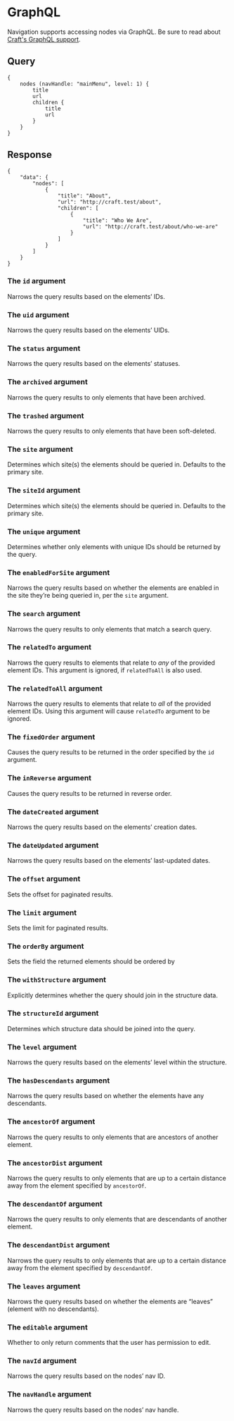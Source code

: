 # GraphQL
Navigation supports accessing nodes via GraphQL. Be sure to read about [Craft's GraphQL support](https://docs.craftcms.com/v3/graphql.html).

## Query

```
{
    nodes (navHandle: "mainMenu", level: 1) {
        title
        url
        children {
            title
            url
        }
    }
}
```

## Response

```
{
    "data": {
        "nodes": [
            {
                "title": "About",
                "url": "http://craft.test/about",
                "children": [
                    {
                        "title": "Who We Are",
                        "url": "http://craft.test/about/who-we-are"
                    }
                ]
            }
        ]
    }
}
```

### The `id` argument
Narrows the query results based on the elements’ IDs.

### The `uid` argument
Narrows the query results based on the elements’ UIDs.

### The `status` argument
Narrows the query results based on the elements’ statuses.

### The `archived` argument
Narrows the query results to only elements that have been archived.

### The `trashed` argument
Narrows the query results to only elements that have been soft-deleted.

### The `site` argument
Determines which site(s) the elements should be queried in. Defaults to the primary site.

### The `siteId` argument
Determines which site(s) the elements should be queried in. Defaults to the primary site.

### The `unique` argument
Determines whether only elements with unique IDs should be returned by the query.

### The `enabledForSite` argument
Narrows the query results based on whether the elements are enabled in the site they’re being queried in, per the `site` argument.

### The `search` argument
Narrows the query results to only elements that match a search query.

### The `relatedTo` argument
Narrows the query results to elements that relate to *any* of the provided element IDs. This argument is ignored, if `relatedToAll` is also used.

### The `relatedToAll` argument
Narrows the query results to elements that relate to *all* of the provided element IDs. Using this argument will cause `relatedTo` argument to be ignored.

### The `fixedOrder` argument
Causes the query results to be returned in the order specified by the `id` argument.

### The `inReverse` argument
Causes the query results to be returned in reverse order.

### The `dateCreated` argument
Narrows the query results based on the elements’ creation dates.

### The `dateUpdated` argument
Narrows the query results based on the elements’ last-updated dates.

### The `offset` argument
Sets the offset for paginated results.

### The `limit` argument
Sets the limit for paginated results.

### The `orderBy` argument
Sets the field the returned elements should be ordered by

### The `withStructure` argument
Explicitly determines whether the query should join in the structure data.

### The `structureId` argument
Determines which structure data should be joined into the query.

### The `level` argument
Narrows the query results based on the elements’ level within the structure.

### The `hasDescendants` argument
Narrows the query results based on whether the elements have any descendants.

### The `ancestorOf` argument
Narrows the query results to only elements that are ancestors of another element.

### The `ancestorDist` argument
Narrows the query results to only elements that are up to a certain distance away from the element specified by `ancestorOf`.

### The `descendantOf` argument
Narrows the query results to only elements that are descendants of another element.

### The `descendantDist` argument
Narrows the query results to only elements that are up to a certain distance away from the element specified by `descendantOf`.

### The `leaves` argument
Narrows the query results based on whether the elements are “leaves” (element with no descendants).

### The `editable` argument
Whether to only return comments that the user has permission to edit.

### The `navId` argument
Narrows the query results based on the nodes’ nav ID.

### The `navHandle` argument
Narrows the query results based on the nodes’ nav handle.
